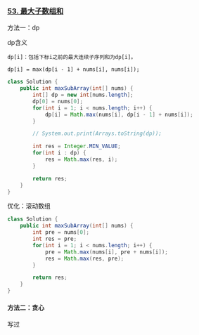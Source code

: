 ### [53. 最大子数组和](https://leetcode.cn/problems/maximum-subarray/)

方法一：dp

dp含义

```
dp[i]：包括下标i之前的最大连续子序列和为dp[i]。

dp[i] = max(dp[i - 1] + nums[i], nums[i]);
```



```java
class Solution {
    public int maxSubArray(int[] nums) {
        int[] dp = new int[nums.length];
        dp[0] = nums[0];
        for(int i = 1; i < nums.length; i++) {
            dp[i] = Math.max(nums[i], dp[i - 1] + nums[i]);
        }

        // System.out.print(Arrays.toString(dp));

        int res = Integer.MIN_VALUE;
        for(int i : dp) {
            res = Math.max(res, i);
        }

        return res;
    }
}
```

优化：滚动数组

```java
class Solution {
    public int maxSubArray(int[] nums) {
        int pre = nums[0];
        int res = pre;
        for(int i = 1; i < nums.length; i++) {
            pre = Math.max(nums[i], pre + nums[i]);
            res = Math.max(res, pre);
        }

        return res;
    }
}
```

#### 方法二：贪心

写过